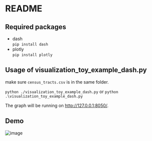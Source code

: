 # README
## Required packages
- dash<br>
  `pip install dash`
-  plotly<br>
  `pip install plotly`
  
## Usage of visualization_toy_example_dash.py
make sure `census_tracts.csv` is in the same folder.

`python ./visualization_toy_example_dash.py` or `python .\visualization_toy_example_dash.py`

The graph will be running on http://127.0.0.1:8050/.

## Demo
![image](https://user-images.githubusercontent.com/40858520/143589905-8545b0ac-6ea9-486d-8079-9d44cc327025.png)
